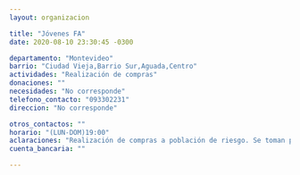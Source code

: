 ```yaml
---
layout: organizacion

title: "Jóvenes FA"
date: 2020-08-10 23:30:45 -0300

departamento: "Montevideo"
barrio: "Ciudad Vieja,Barrio Sur,Aguada,Centro"
actividades: "Realización de compras"
donaciones: ""
necesidades: "No corresponde"
telefono_contacto: "093302231"
direccion: "No corresponde"

otros_contactos: ""
horario: "(LUN-DOM)19:00"
aclaraciones: "Realización de compras a población de riesgo. Se toman pedidos de mandados hasta las 18 hs y se comienza a repartir a partir de las 19 hs."
cuenta_bancaria: ""

---
```


